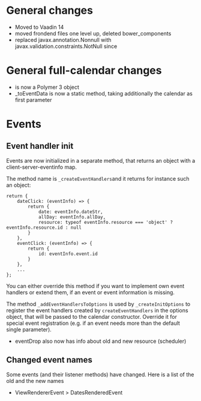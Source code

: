# General changes
* Moved to Vaadin 14
* moved frondend files one level up, deleted bower_components
* replaced javax.annotation.Nonnull with javax.validation.constraints.NotNull since

# General full-calendar changes
* is now a Polymer 3 object
* _toEventData is now a static method, taking additionally the calendar as first parameter

# Events
## Event handler init
Events are now initialized in a separate method, that returns an object with
a client-server-eventinfo map.

The method name is `_createEventHandlers`and it returns for instance such an object: 
```
return {
    dateClick: (eventInfo) => {
        return {
            date: eventInfo.dateStr,
            allDay: eventInfo.allDay,
            resource: typeof eventInfo.resource === 'object' ? eventInfo.resource.id : null
        }
    },
    eventClick: (eventInfo) => {
        return {
            id: eventInfo.event.id
        }
    },
    ...
};
```

You can either override this method if you want to implement own
event handlers or extend them, if an event or event information
is missing.

The method `_addEventHandlersToOptions` is used by `_createInitOptions` to register
the event handlers created by `createEventHandlers` in the options object, that will be passed to the calendar
constructor. Override it for special event registration (e.g. if an event needs more than the default single parameter).

* eventDrop also now has info about old and new resource (scheduler)

## Changed event names
Some events (and their listener methods) have changed. Here is a list of the old and the new names
* ViewRendererEvent > DatesRenderedEvent